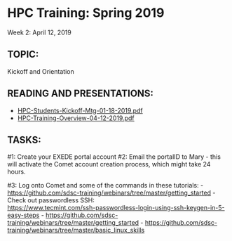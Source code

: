 # HPC Training:  Spring 2019
 Week 2: April 12, 2019

## TOPIC:  
Kickoff and Orientation

## READING AND PRESENTATIONS:
* [HPC-Students-Kickoff-Mtg-01-18-2019.pdf](./HPC-Students-Kickoff-Mtg-01-18-2019.pdf)
* [HPC-Training-Overview-04-12-2019.pdf](HPC-Training-Overview-04-12-2019.pdf)

## TASKS:
#1:   Create your EXEDE portal account
#2:   Email the portalID to Mary  - this will activate the Comet account creation 
           process, which might take 24 hours.

#3:   Log onto Comet and some of the commands in these tutorials:
	-  https://github.com/sdsc-training/webinars/tree/master/getting_started
	- Check out passwordless SSH:   
	       https://www.tecmint.com/ssh-passwordless-login-using-ssh-keygen-in-5-easy-steps
	-  https://github.com/sdsc-training/webinars/tree/master/getting_started
	-  https://github.com/sdsc-training/webinars/tree/master/basic_linux_skills

